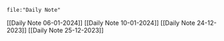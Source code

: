 
```expander
file:"Daily Note"
```
[[Daily Note 06-01-2024]]
[[Daily Note 10-01-2024]]
[[Daily Note 24-12-2023]]
[[Daily Note 25-12-2023]]

